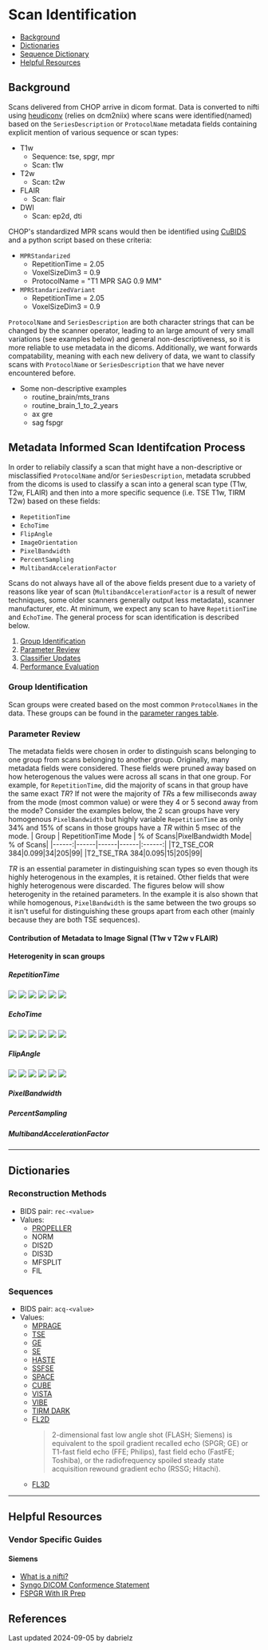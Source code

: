 # Scan Identification


* [Background](#background)
* [Dictionaries](#dictionaries)
* [Sequence Dictionary](#sequences)
* [Helpful Resources](#helpful-resources)

## Background
Scans delivered from CHOP arrive in dicom format. Data is converted to nifti using [heudiconv](https://heudiconv.readthedocs.io/en/latest/) (relies on dcm2niix) where scans were identified(named) based on the `SeriesDescription` or `ProtocolName` metadata fields containing explicit mention of various sequence or scan types:
* T1w
    * Sequence: tse, spgr, mpr
    * Scan: t1w
* T2w
    * Scan: t2w
* FLAIR
    * Scan: flair
* DWI
    * Scan: ep2d, dti

CHOP's standardized MPR scans would then be identified using [CuBIDS](https://cubids.readthedocs.io/en/latest/about.html) and a python script based on these criteria:
* `MPRStandarized`
    * RepetitionTime = 2.05
    * VoxelSizeDim3 = 0.9
    * ProtocolName = "T1 MPR SAG 0.9 MM"
* `MPRStandarizedVariant`
    * RepetitionTime = 2.05
    * VoxelSizeDim3 = 0.9

 `ProtocolName` and `SeriesDescription` are both character strings that can be changed by the scanner operator, leading to an large amount of very small variations (see examples below) and general non-descriptiveness, so it is more reliable to use metadata in the dicoms. Additionally, we want forwards compatability, meaning with each new delivery of data, we want to classify scans with `ProtocolName` or `SeriesDescription` that we have never encountered before.  

* Some non-descriptive examples
    * routine_brain/mts_trans
    * routine_brain_1_to_2_years
    * ax gre
    * sag fspgr




## Metadata Informed Scan Identifcation Process
In order to reliabily classify a scan that might have a non-descriptive or misclassified `ProtocolName` and/or `SeriesDescription`, metadata scrubbed from the dicoms is used to classify a scan into a general scan type (T1w, T2w, FLAIR) and then into a more specific sequence (i.e. TSE T1w, TIRM T2w) based on these fields:
* `RepetitionTime`
* `EchoTime`
* `FlipAngle`
* `ImageOrientation`
* `PixelBandwidth`
* `PercentSampling`
* `MultibandAccelerationFactor`

Scans do not always have all of the above fields present due to a variety of reasons like year of scan (`MultibandAccelerationFactor` is a result of newer techniques, some older scanners generally output less metadata), scanner manufacturer, etc. At minimum, we expect any scan to have `RepetitionTime` and `EchoTime`. The general process for scan identification is described below.
1. [Group Identification](#group-identification)
2. [Parameter Review]()
3. [Classifier Updates]()
4. [Performance Evaluation]()

### Group Identification
Scan groups were created based on the most common `ProtocolNames` in the data. These groups can be found in the [parameter ranges table](https://github.com/BGDlab/dataorg-arcus). 

### Parameter Review

The metadata fields were chosen in order to distinguish scans belonging to one group from scans belonging to another group. Originally, many metadata fields were considered. These fields were pruned away based on how heterogenous the values were across all scans in that one group. For example, for `RepetitionTime`, did the majority of scans in that group have the same exact *TR*? If not were the majority of *TR*s a few milliseconds away from the mode (most common value) or were they 4 or 5 second away from the mode? Consider the examples below, the 2 scan groups have very homogenous `PixelBandwidth` but highly variable `RepetitionTime` as only 34% and 15% of scans in those groups have a *TR* within 5 msec of the mode. 
| Group | RepetitionTime Mode | % of Scans|PixelBandwidth Mode| % of Scans|
|------:|------|------|------|:------:|
|T2_TSE_COR 384|0.099|34|205|99|
|T2_TSE_TRA 384|0.095|15|205|99|

*TR* is an essential parameter in distinguishing scan types so even though its highly heterogenous in the examples, it is retained. Other fields that were highly heterogenous were discarded. The figures below will show heterogenity in the retained parameters. In the example it is also shown that while homogenous, `PixelBandwidth` is the same between the two groups so it isn't useful for distinguishing these groups apart from each other (mainly because they are both TSE sequences). 

#### Contribution of Metadata to Image Signal (T1w v T2w v FLAIR)

#### Heterogenity in scan groups
##### RepetitionTime
![](scan_identification/tr_t1w_3t.png)
![](scan_identification/tr_t1w_1p5t.png)
![](scan_identification/tr_t2w_3t.png)
![](scan_identification/tr_t2w_1p5t.png)
![](scan_identification/tr_fl_3t.png)
![](scan_identification/tr_fl_1p5t.png)
##### EchoTime
![](scan_identification/te_t1w_3t.png)
![](scan_identification/te_t1w_1p5t.png)
![](scan_identification/te_t2w_3t.png)
![](scan_identification/te_t2w_1p5t.png)
![](scan_identification/te_fl_3t.png)
![](scan_identification/te_fl_1p5t.png)
##### FlipAngle
![](scan_identification/flip_t1w_3t.png)
![](scan_identification/flip_t1w_1p5t.png)
![](scan_identification/flip_t2w_3t.png)
![](scan_identification/flip_t2w_1p5t.png)
![](scan_identification/flip_fl_3t.png)
![](scan_identification/flip_fl_1p5t.png)
##### PixelBandwidth
##### PercentSampling
##### MultibandAccelerationFactor

---

## Dictionaries
### Reconstruction Methods
* BIDS pair: `rec-<value>`
* Values:
    * [PROPELLER](https://mriquestions.com/propellerblade.html)
    * NORM
    * DIS2D
    * DIS3D
    * MFSPLIT
    * FIL 

### Sequences
* BIDS pair: `acq-<value>`
* Values:
    * [MPRAGE]()
    * [TSE]()
    * [GE]()
    * [SE]()
    * [HASTE](https://mriquestions.com/hastess-fse.html)
    * [SSFSE](https://mriquestions.com/hastess-fse.html)
    * [SPACE](https://mriquestions.com/spacecubevista.html)
    * [CUBE](https://mriquestions.com/spacecubevista.html)
    * [VISTA](https://mriquestions.com/spacecubevista.html)
    * [VIBE](https://mrimaster.com/characterise-image-vibe/)
    * [TIRM DARK]()
    * [FL2D](https://www.ncbi.nlm.nih.gov/pmc/articles/PMC4588759/)
        >2-dimensional fast low angle shot (FLASH; Siemens) is equivalent  to the spoil gradient recalled echo (SPGR; GE) or T1-fast field echo  (FFE; Philips), fast field echo (FastFE; Toshiba), or the radiofrequency  spoiled steady state acquisition rewound gradient echo (RSSG; Hitachi). 
    * [FL3D]()




---

## Helpful Resources
### Vendor Specific Guides
#### Siemens
* [What is a nifti?](https://brainder.org/2012/09/23/the-nifti-file-format/)
* [Syngo DICOM Conformence Statement](scan_identification/siemens_syngo_info.pdf)
* [FSPGR With IR Prep](https://mriquestions.com/ir-prepped-sequences.html)

## References

Last updated 2024-09-05 by dabrielz